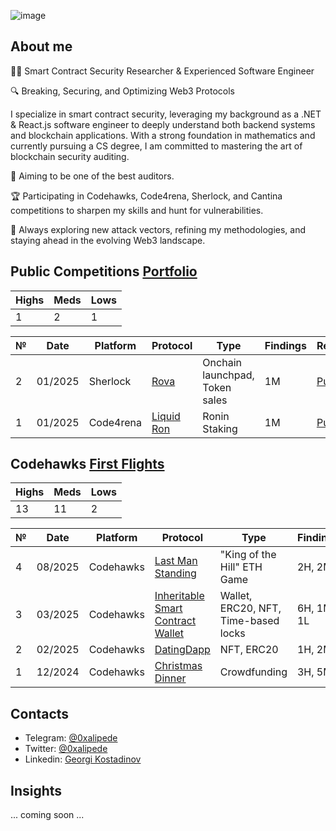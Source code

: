 ![image](https://github.com/user-attachments/assets/54ff1a9a-856e-40c5-bd8c-904b7052c12e)

## About me
<p>👨‍💻 Smart Contract Security Researcher & Experienced Software Engineer</p>
<p>🔍 Breaking, Securing, and Optimizing Web3 Protocols</p>
<p>I specialize in smart contract security, leveraging my background as a .NET & React.js software engineer to deeply understand both backend systems and blockchain applications. With a strong foundation in mathematics and currently pursuing a CS degree, I am committed to mastering the art of blockchain security auditing.</p>
<p>🚀 Aiming to be one of the best auditors.</p>
<p>🏆 Participating in Codehawks, Code4rena, Sherlock, and Cantina competitions to sharpen my skills and hunt for vulnerabilities.</p>
<p>🔗 Always exploring new attack vectors, refining my methodologies, and staying ahead in the evolving Web3 landscape.</p>

## Public Competitions <a href="https://audits.sherlock.xyz/watson/0xAlipede">Portfolio</a>

<table>
  <thead>
    <tr>
      <th>Highs</th>
      <th>Meds</th>
      <th>Lows</th>
    </tr>
  </thead>
  <tbody>
    <tr>
      <td>1</td>
      <td>2</td>
      <td>1</td>
    </tr>
  </tbody>
</table>

<table>
  <thead>
    <tr>
      <th>№</th>
      <th>Date</th>
      <th>Platform</th>
      <th>Protocol</th>
      <th>Type</th>
      <th>Findings</th>
      <th>Report</th>
      <th>Rank</th>
    </tr>
  </thead>
  <tbody>
    <tr>
      <td>2</td>
      <td>01/2025</td>
      <td>Sherlock</td>
      <td><a href="https://audits.sherlock.xyz/contests/498">Rova</a></td>
      <td>Onchain launchpad, Token sales</td>
      <td>1M</td>
      <td><a href="https://audits.sherlock.xyz/contests/498/report">Public</a></td>
      <td>🥉</td>
    </tr>
    <tr>
      <td>1</td>
      <td>01/2025</td>
      <td>Code4rena</td>
      <td><a href="https://code4rena.com/audits/2025-01-liquid-ron">Liquid Ron</a></td>
      <td>Ronin Staking</td>
      <td>1M</td>
      <td><a href="https://code4rena.com/audits/2025-01-liquid-ron">Public</a></td>
      <td>-</td>
    </tr>
  </tbody>
</table>

## Codehawks <a href="https://support.cyfrin.io/en/collections/10771996-first-flights">First Flights</a>

<table>
  <thead>
    <tr>
      <th>Highs</th>
      <th>Meds</th>
      <th>Lows</th>
    </tr>
  </thead>
  <tbody>
    <tr>
      <td>13</td>
      <td>11</td>
      <td>2</td>
    </tr>
  </tbody>
</table>

<table>
  <thead>
    <tr>
      <th>№</th>
      <th>Date</th>
      <th>Platform</th>
      <th>Protocol</th>
      <th>Type</th>
      <th>Findings</th>
      <th>Report</th>
      <th>Rank</th>
    </tr>
  </thead>
  <tbody>
    <tr>
      <td>4</td>
      <td>08/2025</td>
      <td>Codehawks</td>
      <td><a href="https://codehawks.cyfrin.io/c/2025-07-last-man-standing/">Last Man Standing</a></td>
      <td>"King of the Hill" ETH Game</td>
      <td>2H, 2M</td>
      <td><a href="https://codehawks.cyfrin.io/c/2025-07-last-man-standing/results?lt=contest&page=1&sc=xp&sj=reward&t=report">Public</a></td>
      <td>🥈</td>
    </tr>
    <tr>
      <td>3</td>
      <td>03/2025</td>
      <td>Codehawks</td>
      <td><a href="https://codehawks.cyfrin.io/c/2025-03-inheritable-smart-contract-wallet/">Inheritable Smart Contract Wallet</a></td>
      <td>Wallet, ERC20, NFT, Time-based locks</td>
      <td>6H, 1M, 1L</td>
      <td><a href="https://codehawks.cyfrin.io/c/2025-03-inheritable-smart-contract-wallet/results?lt=contest&page=2&sc=highCount&sj=reward&t=report">Public</a></td>
      <td>🥇</td>
    </tr>
    <tr>
      <td>2</td>
      <td>02/2025</td>
      <td>Codehawks</td>
      <td><a href="https://codehawks.cyfrin.io/c/2025-02-datingdapp/">DatingDapp</a></td>
      <td>NFT, ERC20</td>
      <td>1H, 2M</td>
      <td><a href="https://codehawks.cyfrin.io/c/2025-02-datingdapp/results?lt=contest&page=1&sc=xp&sj=reward&t=report">Public</a></td>
      <td>11th</td>
    </tr>
    <tr>
      <td>1</td>
      <td>12/2024</td>
      <td>Codehawks</td>
      <td><a href="https://codehawks.cyfrin.io/c/2024-12-christmas-dinner">Christmas Dinner</a></td>
      <td>Crowdfunding</td>
      <td>3H, 5M</td>
      <td><a href="https://codehawks.cyfrin.io/c/2024-12-christmas-dinner/results?lt=contest&page=1&sc=xp&sj=reward&t=report">Public</a></td>
      <td>🥈</td>
    </tr>
  </tbody>
</table>

## Contacts
- Telegram: <a href="t.me/x0xalipede">@0xalipede</a>
- Twitter: <a href="https://x.com/0xalipede">@0xalipede</a>
- Linkedin: <a href="https://www.linkedin.com/in/georgi-kostadinov-125349241/">Georgi Kostadinov</a>

## Insights
... coming soon ...



